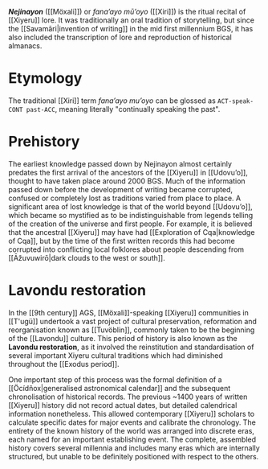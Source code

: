 ***Nejinayon*** ([[Möxali]]) or *fanaʼayo mūʼoyo* ([[Xiri]]) is the ritual recital of [[Xiyeru]] lore. It was traditionally an oral tradition of storytelling, but since the [[Savamāri|invention of writing]] in the mid first millennium BGS, it has also included the transcription of lore and reproduction of historical almanacs.
# Etymology
The traditional [[Xiri]] term *fanaʼayo muʼoyo* can be glossed as `ACT-speak-CONT past-ACC`, meaning literally "continually speaking the past".
# Prehistory
The earliest knowledge passed down by Nejinayon almost certainly predates the first arrival of the ancestors of the [[Xiyeru]] in [[Udovuʼo]], thought to have taken place around 2000 BGS. Much of the information passed down before the development of writing became corrupted, confused or completely lost as traditions varied from place to place. A significant area of lost knowledge is that of the world beyond [[Udovuʼo]], which became so mystified as to be indistinguishable from legends telling of the creation of the universe and first people. For example, it is believed that the ancestral [[Xiyeru]] may have had [[Exploration of Cqa|knowledge of Cqa]], but by the time of the first written records this had become corrupted into conflicting local folklores about people descending from [[Āžuvuwirō|dark clouds to the west or south]].
# Lavondu restoration
In the [[9th century]] AGS, [[Möxali]]-speaking [[Xiyeru]] communities in [[T'ugü]] undertook a vast project of cultural preservation, reformation and reorganisation known as [[Tuvöblin]], commonly taken to be the beginning of the [[Lavondu]] culture. This period of history is also known as the **Lavondu restoration**, as it involved the reinstitution and standardisation of several important Xiyeru cultural traditions which had diminished throughout the [[Exodus period]].

One important step of this process was the formal definition of a [[Öcídñox|generalised astronomical calendar]] and the subsequent chronolisation of historical records. The previous ~1400 years of written [[Xiyeru]] history did not record actual dates, but detailed calendrical information nonetheless. This allowed contemporary [[Xiyeru]] scholars to calculate specific dates for major events and calibrate the chronology. The entirety of the known history of the world was arranged into discrete eras, each named for an important establishing event. The complete, assembled history covers several millennia and includes many eras which are internally structured, but unable to be definitely positioned with respect to the others.